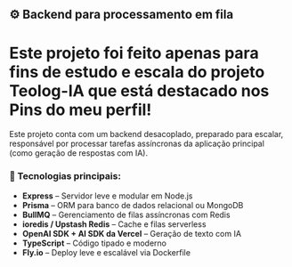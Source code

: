 ## ⚙️ Backend para processamento em fila
<h1>Este projeto foi feito apenas para fins de estudo e escala do projeto Teolog-IA que está destacado nos Pins do meu perfil!</h1>
Este projeto conta com um backend desacoplado, preparado para escalar, responsável por processar tarefas assíncronas da aplicação principal (como geração de respostas com IA).

### 🧠 Tecnologias principais:

- **Express** – Servidor leve e modular em Node.js
- **Prisma** – ORM para banco de dados relacional ou MongoDB
- **BullMQ** – Gerenciamento de filas assíncronas com Redis
- **ioredis / Upstash Redis** – Cache e filas serverless
- **OpenAI SDK + AI SDK da Vercel** – Geração de texto com IA
- **TypeScript** – Código tipado e moderno
- **Fly.io** – Deploy leve e escalável via Dockerfile
